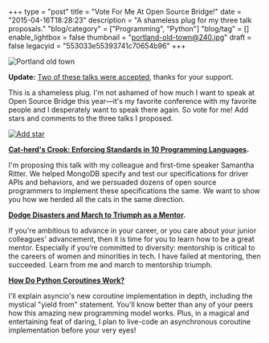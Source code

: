 +++
type = "post"
title = "Vote For Me At Open Source Bridge!"
date = "2015-04-16T18:28:23"
description = "A shameless plug for my three talk proposals."
"blog/category" = ["Programming", "Python"]
"blog/tag" = []
enable_lightbox = false
thumbnail = "portland-old-town@240.jpg"
draft = false
legacyid = "553033e55393741c70654b96"
+++

<p><img style="display:block; margin-left:auto; margin-right:auto;" src="portland-old-town.jpg" alt="Portland old town" title="Portland old town" /></p>
<p><strong>Update:</strong> <a href="/blog/speaking-at-open-source-bridge-2015/">Two of these talks were accepted</a>, thanks for your support.</p>
<p>This is a shameless plug. I'm not ashamed of how much I want to speak at Open Source Bridge this year&mdash;it's my favorite conference with my favorite people and I desperately want to speak there again. So vote for me! Add stars and comments to the three talks I proposed.</p>
<p><a href="http://opensourcebridge.org/proposals/1580"><img style="display:block; margin-left:auto; margin-right:auto;" src="add-star.png" alt="Add star" title="Add star" /></a></p>
<p><strong><a href="http://opensourcebridge.org/proposals/1580">Cat-herd's Crook: Enforcing Standards in 10 Programming Languages</a>.</strong></p>
<p>I'm proposing this talk with my colleague and first-time speaker Samantha Ritter. We helped MongoDB specify and test our specifications for driver APIs and behaviors, and we persuaded dozens of open source programmers to implement these specifications the same. We want to show you how we herded all the cats in the same direction.</p>
<p><strong><a href="http://opensourcebridge.org/proposals/1581">Dodge Disasters and March to Triumph as a Mentor</a>.</strong></p>
<p>If you're ambitious to advance in your career, or you care about your junior colleagues' advancement, then it is time for you to learn how to be a great mentor. Especially if you&rsquo;re committed to diversity: mentorship is critical to the careers of women and minorities in tech. I have failed at mentoring, then succeeded. Learn from me and march to mentorship triumph.</p>
<p><strong><a href="http://opensourcebridge.org/proposals/1582">How Do Python Coroutines Work?</a></strong></p>
<p>I'll explain asyncio's new coroutine implementation in depth, including the mystical "yield from" statement. You'll know better than any of your peers how this amazing new programming model works. Plus, in a magical and entertaining feat of daring, I plan to live-code an asynchronous coroutine implementation before your very eyes!</p>
    